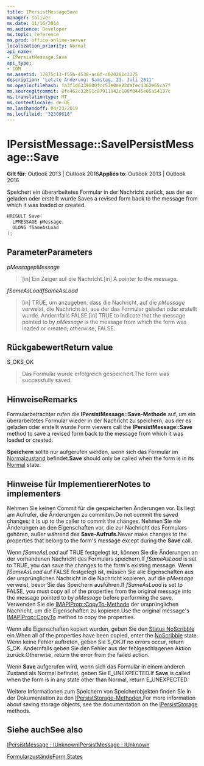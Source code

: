 ```yaml
---
title: IPersistMessageSave
manager: soliver
ms.date: 11/16/2014
ms.audience: Developer
ms.topic: reference
ms.prod: office-online-server
localization_priority: Normal
api_name:
- IPersistMessage.Save
api_type:
- COM
ms.assetid: 17875c13-f55b-4538-ac6f-c020281c3175
description: 'Letzte Änderung: Samstag, 23. Juli 2011'
ms.openlocfilehash: fa3f1d6339000fcc53e0ee22dafec4362e65ca7f
ms.sourcegitcommit: 8fe462c32b91c87911942c188f3445e85a54137c
ms.translationtype: MT
ms.contentlocale: de-DE
ms.lasthandoff: 04/23/2019
ms.locfileid: "32309618"
---
```

# <a name="ipersistmessagesave"></a><span data-ttu-id="08995-103">IPersistMessage::Save</span><span class="sxs-lookup"><span data-stu-id="08995-103">IPersistMessage::Save</span></span>

  
  
<span data-ttu-id="08995-104">**Gilt für**: Outlook 2013 | Outlook 2016</span><span class="sxs-lookup"><span data-stu-id="08995-104">**Applies to**: Outlook 2013 | Outlook 2016</span></span> 
  
<span data-ttu-id="08995-105">Speichert ein überarbeitetes Formular in der Nachricht zurück, aus der es geladen oder erstellt wurde.</span><span class="sxs-lookup"><span data-stu-id="08995-105">Saves a revised form back to the message from which it was loaded or created.</span></span>
  
```cpp
HRESULT Save(
  LPMESSAGE pMessage,
  ULONG fSameAsLoad
);
```

## <a name="parameters"></a><span data-ttu-id="08995-106">Parameter</span><span class="sxs-lookup"><span data-stu-id="08995-106">Parameters</span></span>

 <span data-ttu-id="08995-107">_pMessage_</span><span class="sxs-lookup"><span data-stu-id="08995-107">_pMessage_</span></span>
  
> <span data-ttu-id="08995-108">[in] Ein Zeiger auf die Nachricht.</span><span class="sxs-lookup"><span data-stu-id="08995-108">[in] A pointer to the message.</span></span>
    
 <span data-ttu-id="08995-109">_fSameAsLoad_</span><span class="sxs-lookup"><span data-stu-id="08995-109">_fSameAsLoad_</span></span>
  
> <span data-ttu-id="08995-110">[in] TRUE, um anzugeben, dass die Nachricht, auf die  _pMessage_ verweist, die Nachricht ist, aus der das Formular geladen oder erstellt wurde. Andernfalls FALSE.</span><span class="sxs-lookup"><span data-stu-id="08995-110">[in] TRUE to indicate that the message pointed to by  _pMessage_ is the message from which the form was loaded or created; otherwise, FALSE.</span></span> 
    
## <a name="return-value"></a><span data-ttu-id="08995-111">Rückgabewert</span><span class="sxs-lookup"><span data-stu-id="08995-111">Return value</span></span>

<span data-ttu-id="08995-112">S_OK</span><span class="sxs-lookup"><span data-stu-id="08995-112">S_OK</span></span> 
  
> <span data-ttu-id="08995-113">Das Formular wurde erfolgreich gespeichert.</span><span class="sxs-lookup"><span data-stu-id="08995-113">The form was successfully saved.</span></span>
    
## <a name="remarks"></a><span data-ttu-id="08995-114">Hinweise</span><span class="sxs-lookup"><span data-stu-id="08995-114">Remarks</span></span>

<span data-ttu-id="08995-115">Formularbetrachter rufen die **IPersistMessage::Save-Methode** auf, um ein überarbeitetes Formular wieder in der Nachricht zu speichern, aus der es geladen oder erstellt wurde.</span><span class="sxs-lookup"><span data-stu-id="08995-115">Form viewers call the **IPersistMessage::Save** method to save a revised form back to the message from which it was loaded or created.</span></span> 
  
 <span data-ttu-id="08995-116">**Speichern** sollte nur aufgerufen werden, wenn sich das Formular im [Normalzustand](normal-state.md) befindet.</span><span class="sxs-lookup"><span data-stu-id="08995-116">**Save** should only be called when the form is in its [Normal](normal-state.md) state.</span></span> 
  
## <a name="notes-to-implementers"></a><span data-ttu-id="08995-117">Hinweise für Implementierer</span><span class="sxs-lookup"><span data-stu-id="08995-117">Notes to implementers</span></span>

<span data-ttu-id="08995-118">Nehmen Sie keinen Commit für die gespeicherten Änderungen vor. Es liegt am Aufrufer, die Änderungen zu commiten.</span><span class="sxs-lookup"><span data-stu-id="08995-118">Do not commit the saved changes; it is up to the caller to commit the changes.</span></span> <span data-ttu-id="08995-119">Nehmen Sie nie Änderungen an den Eigenschaften vor, die zur Nachricht des Formulars gehören, außer während des **Save-Aufrufs.**</span><span class="sxs-lookup"><span data-stu-id="08995-119">Never make changes to the properties that belong to the form's message except during the **Save** call.</span></span> 
  
<span data-ttu-id="08995-120">Wenn  _fSameAsLoad_ auf TRUE festgelegt ist, können Sie die Änderungen an der vorhandenen Nachricht des Formulars speichern.</span><span class="sxs-lookup"><span data-stu-id="08995-120">If  _fSameAsLoad_ is set to TRUE, you can save the changes to the form's existing message.</span></span> <span data-ttu-id="08995-121">Wenn  _fSameAsLoad_ auf FALSE festgelegt ist, müssen Sie alle Eigenschaften aus der ursprünglichen Nachricht in die Nachricht kopieren, auf die  _pMessage_ verweist, bevor Sie das Speichern ausführen.</span><span class="sxs-lookup"><span data-stu-id="08995-121">If  _fSameAsLoad_ is set to FALSE, you must copy all of the properties from the original message into the message pointed to by  _pMessage_ before performing the save.</span></span> <span data-ttu-id="08995-122">Verwenden Sie die [IMAPIProp::CopyTo-Methode](imapiprop-copyto.md) der ursprünglichen Nachricht, um die Eigenschaften zu kopieren.</span><span class="sxs-lookup"><span data-stu-id="08995-122">Use the original message's [IMAPIProp::CopyTo](imapiprop-copyto.md) method to copy the properties.</span></span> 
  
<span data-ttu-id="08995-123">Wenn alle Eigenschaften kopiert wurden, geben Sie den [Status NoScribble](noscribble-state.md) ein.</span><span class="sxs-lookup"><span data-stu-id="08995-123">When all of the properties have been copied, enter the [NoScribble](noscribble-state.md) state.</span></span> <span data-ttu-id="08995-124">Wenn keine Fehler auftreten, geben Sie S_OK.</span><span class="sxs-lookup"><span data-stu-id="08995-124">If no errors occur, return S_OK.</span></span> <span data-ttu-id="08995-125">Andernfalls geben Sie den Fehler aus der fehlgeschlagenen Aktion zurück.</span><span class="sxs-lookup"><span data-stu-id="08995-125">Otherwise, return the error from the failed action.</span></span> 
  
<span data-ttu-id="08995-126">Wenn **Save** aufgerufen wird, wenn sich das Formular in einem anderen Zustand als Normal befindet, geben Sie E_UNEXPECTED.</span><span class="sxs-lookup"><span data-stu-id="08995-126">If **Save** is called when the form is in any state other than Normal, return E_UNEXPECTED.</span></span> 
  
<span data-ttu-id="08995-127">Weitere Informationen zum Speichern von Speicherobjekten finden Sie in der Dokumentation zu den [IPersistStorage-Methoden.](https://msdn.microsoft.com/library/1c1a20fc-c101-4cbc-a7a6-30613aa387d7%28Office.15%29.aspx)</span><span class="sxs-lookup"><span data-stu-id="08995-127">For more information about saving storage objects, see the documentation on the [IPersistStorage](https://msdn.microsoft.com/library/1c1a20fc-c101-4cbc-a7a6-30613aa387d7%28Office.15%29.aspx) methods.</span></span> 
  
## <a name="see-also"></a><span data-ttu-id="08995-128">Siehe auch</span><span class="sxs-lookup"><span data-stu-id="08995-128">See also</span></span>



[<span data-ttu-id="08995-129">IPersistMessage : IUnknown</span><span class="sxs-lookup"><span data-stu-id="08995-129">IPersistMessage : IUnknown</span></span>](ipersistmessageiunknown.md)


[<span data-ttu-id="08995-130">Formularzustände</span><span class="sxs-lookup"><span data-stu-id="08995-130">Form States</span></span>](form-states.md)


